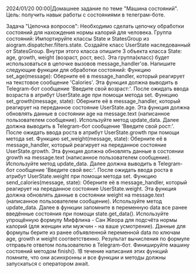 2024/01/20 00:00|Домашнее задание по теме "Машина состояний".
Цель: получить навык работы с состояниями в телеграм-боте.

Задача "Цепочка вопросов":
Необходимо сделать цепочку обработки состояний для нахождения нормы калорий для человека.
Группа состояний:
Импортируйте классы State и StatesGroup из aiogram.dispatcher.filters.state.
Создайте класс UserState наследованный от StatesGroup.
Внутри этого класса опишите 3 объекта класса State: age, growth, weight (возраст, рост, вес).
Эта группа(класс) будет использоваться в цепочке вызовов message_handler'ов. Напишите следующие функции для обработки состояний:
Функцию set_age(message):
Оберните её в message_handler, который реагирует на текстовое сообщение 'Calories'.
Эта функция должна выводить в Telegram-бот сообщение 'Введите свой возраст:'.
После ожидать ввода возраста в атрибут UserState.age при помощи метода set.
Функцию set_growth(message, state):
Оберните её в message_handler, который реагирует на переданное состояние UserState.age.
Эта функция должна обновлять данные в состоянии age на message.text (написанное пользователем сообщение). Используйте метод update_data.
Далее должна выводить в Telegram-бот сообщение 'Введите свой рост:'.
После ожидать ввода роста в атрибут UserState.growth при помощи метода set.
Функцию set_weight(message, state):
Оберните её в message_handler, который реагирует на переданное состояние UserState.growth.
Эта функция должна обновлять данные в состоянии growth на message.text (написанное пользователем сообщение). Используйте метод update_data.
Далее должна выводить в Telegram-бот сообщение 'Введите свой вес:'.
После ожидать ввода роста в атрибут UserState.weight при помощи метода set.
Функцию send_calories(message, state):
Оберните её в message_handler, который реагирует на переданное состояние UserState.weight.
Эта функция должна обновлять данные в состоянии weight на message.text (написанное пользователем сообщение). Используйте метод update_data.
Далее в функции запомните в переменную data все ранее введённые состояния при помощи state.get_data().
Используйте упрощённую формулу Миффлина - Сан Жеора для подсчёта нормы калорий (для женщин или мужчин - на ваше усмотрение). Данные для формулы берите из ранее объявленной переменной data по ключам age, growth и weight соответственно.
Результат вычисления по формуле отправьте ответом пользователю в Telegram-бот.
Финишируйте машину состояний методом finish().
!В течение написания этих функций помните, что они асинхронны и все функции и методы должны запускаться с оператором await.
